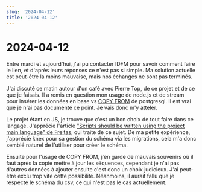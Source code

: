 ```yaml
---
slug: '2024-04-12'
title: '2024-04-12'
---
```


# 2024-04-12

Entre mardi et aujourd'hui, j'ai pu contacter IDFM pour savoir comment faire le lien, et d'après leurs réponses ce n'est
pas si simple. Ma solution actuelle est peut-être la moins mauvaise, mais nos échanges ne sont pas terminés.

J'ai discuté ce matin autour d'un café avec Pierre Top, de ce projet et de ce que je faisais. Il a remis en question mon
usage de node.js et de stream pour insérer les données en base
vs [COPY FROM](https://www.postgresql.org/docs/current/sql-copy.html) de postgresql. Il est vrai que je n'ai pas
documenté ce point. Je vais donc m'y atteler.

Le projet étant en JS, je trouve que c'est un bon choix de tout faire dans ce langage.
J'apprécie l'article
["Scripts should be written using the project main language" de Freitas](https://joaomagfreitas.link/scripts-should-be-written-using-the-project-main-language/),
qui traite de ce sujet.
De ma petite expérience, j'apprécie knex pour sa gestion du schéma via les migrations, cela m'a donc semblé naturel de
l'utiliser pour créer le schéma.

Ensuite pour l'usage de COPY FROM, j'en garde de mauvais souvenirs où il faut après la copie mettre à jour les
séquences, cependant je n'ai pas d'autres données à ajouter ensuite c'est donc un choix judicieux. J'ai peut-être exclu
trop vite cette possibilité.
Néanmoins, il aurait fallu que je respecte le schéma du csv, ce qui n'est pas le cas actuellement.
